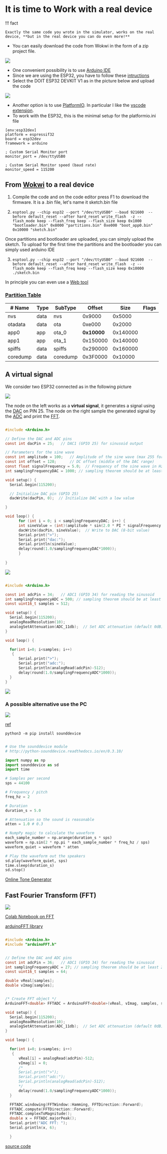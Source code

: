 
# It is time to Work with a real device

!!! fact

    Exactly the same code you wrote in the simulator, works on the real device, **but in the real device you can do even more!**

* You can easily download the code from Wokwi in the form of a zip project file. 

![](assets/images/2024-12-16-17-01-45.png)

* One convenient possibility is to use [Arduino IDE](https://support.arduino.cc/hc/en-us/articles/360019833020-Download-and-install-Arduino-IDE) 
* Since we are using the ESP32, you have to follow these [intructions](https://randomnerdtutorials.com/installing-the-esp32-board-in-arduino-ide-windows-instructions/)
* Select the DOIT ESP32 DEVKIT V1 as in the picture below and upload the code

![](assets/images/2023-07-18-13-48-40.png)

* Another option is to use [PlatformIO](https://platformio.org/). In particular I like the [vscode extension](https://docs.platformio.org/en/latest/integration/ide/vscode.html). 
* To work with the ESP32, this is the minimal setup for the platformio.ini file

```
[env:esp32dev]
platform = espressif32
board = esp32dev
framework = arduino

; Custom Serial Monitor port
monitor_port = /dev/ttyUSB0

; Custom Serial Monitor speed (baud rate)
monitor_speed = 115200
```

## From [Wokwi](https://wokwi.com/) to a real device

1. Compile the code and on the code editor press F1 to download the firmware. It is a .bin file, let's name it sketch.bin file 
2. ```
   esptool.py --chip esp32 --port "/dev/ttyUSB0" --baud 921600  --before default_reset --after hard_reset write_flash  -z --flash_mode keep --flash_freq keep --flash_size keep 0x1000 "bootloader.bin" 0x8000 "partitions.bin" 0xe000 "boot_app0.bin" 0x10000 "sketch.bin"
   ```
Once partitions and bootloader are uploaded, you can simply upload the sketch. To upload for the first time the partitions and the bootloader you can simply used arduino IDE 

3. ```
   esptool.py --chip esp32 --port "/dev/ttyUSB0" --baud 921600  --before default_reset --after hard_reset write_flash  -z --flash_mode keep --flash_freq keep --flash_size keep 0x10000 ./sketch.bin 
   ```

In principle you can even use a [Web tool](https://learn.adafruit.com/adafruit-metro-esp32-s2/web-serial-esptool)

### [Partition Table](https://docs.espressif.com/projects/esp-idf/en/stable/esp32/api-guides/partition-tables.html)

| # Name   |    Type    |  SubType  |  Offset     |   Size    |  Flags |
|----------|------------|-----------|-------------|-----------|--------|
| nvs      |       data |  nvs      |      0x9000 |   0x5000  |        |
| otadata  |   data     |  ota      |      0xe000 |   0x2000  |        |
| app0     |      app   |   ota_0   |    **0x10000**  |  0x140000 |        |
| app1     |      app   |   ota_1   |    0x150000 | 0x140000  |        |
| spiffs   |    data    |  spiffs   |   0x290000  | 0x160000  |        |
| coredump |  data      |  coredump | 0x3F0000    | 0x10000   |        |

## A virtual signal

We consider two ESP32 connected as in the following picture

![](assets/images/2024-12-16-17-23-45.png)

The node on the left works as a **virtual signal**, it generates a signal using the [DAC](https://www.electronicwings.com/esp32/dac-digital-to-analog-converter-esp32) on PIN 25. 
The node on the right sample the generated signal by the [ADC](https://www.electronicwings.com/esp32/adc-of-esp32) and print the [FFT](). 

```c

#include <Arduino.h>

// Define the DAC and ADC pins
const int dacPin = 25;   // DAC1 (GPIO 25) for sinusoid output

// Parameters for the sine wave
const int amplitude = 100;   // Amplitude of the sine wave (max 255 for 8-bit DAC)
const int offset = 128;      // DC offset (middle of the DAC range)
const float signalFrequency = 5.0;  // Frequency of the sine wave in Hz
int samplingFrequencyDAC = 1000; // sampling theorem should be at least 2*frequency

void setup() {
  Serial.begin(115200);

  // Initialize DAC pin (GPIO 25)
  dacWrite(dacPin, 0);  // Initialize DAC with a low value

}

void loop() {
      for (int i = 0; i < samplingFrequencyDAC; i++) {
      int sineValue = (int)(amplitude * sin(2.0 * PI * signalFrequency * i / samplingFrequencyDAC) + offset);
      dacWrite(dacPin, sineValue);  // Write to DAC (8-bit value)
      Serial.print(">");
      Serial.print("dac:");    
      Serial.println(sineValue);
      delay(round(1.0/samplingFrequencyDAC*1000));
      } 
    
}

```

![](assets/images/2024-12-17-03-54-47.png)

```c

#include <Arduino.h>

const int adcPin = 34;   // ADC1 (GPIO 34) for reading the sinusoid
int samplingFrequencyADC = 500; // sampling theorem should be at least 2*frequency
const uint16_t samples = 512; 

void setup() {
  Serial.begin(115200);
  analogReadResolution(10); 
  analogSetAttenuation(ADC_11db);  // Set ADC attenuation (default 0dB)
}

void loop() {

  for(int i=0; i<samples; i++)
   {
      Serial.print(">");
      Serial.print("adc:");    
      Serial.println(analogRead(adcPin)-512);
      delay(round(1.0/samplingFrequencyADC*1000));
  }
}

```

![](assets/images/2024-12-17-03-53-48.png)

### A possible alternative use the PC

![](assets/images/2024-12-17-04-23-56.png)

[ref](https://forum.arduino.cc/t/how-to-read-data-from-audio-jack/458301/3)

``` python3 -m pip install sounddevice ```

```python

# Use the sounddevice module
# http://python-sounddevice.readthedocs.io/en/0.3.10/

import numpy as np
import sounddevice as sd
import time

# Samples per second
sps = 44100

# Frequency / pitch
freq_hz = 2

# Duration
duration_s = 5.0

# Attenuation so the sound is reasonable
atten = 1.0 # 0.3

# NumpPy magic to calculate the waveform
each_sample_number = np.arange(duration_s * sps)
waveform = np.sin(2 * np.pi * each_sample_number * freq_hz / sps)
waveform_quiet = waveform * atten

# Play the waveform out the speakers
sd.play(waveform_quiet, sps)
time.sleep(duration_s)
sd.stop()

```

[Online Tone Generator](https://onlinetonegenerator.com/)

## Fast Fourier Transform (FFT)

![](assets/images/2024-12-17-04-19-02.png)

[Colab Notebook on FFT](https://colab.research.google.com/drive/1nuZx095lzt2d9h42N7yNu13crGg9eS9A
)

[arduinoFFT library](https://github.com/kosme/arduinoFFT)

```c

#include <Arduino.h>
#include "arduinoFFT.h"


// Define the DAC and ADC pins
const int adcPin = 36;   // ADC1 (GPIO 34) for reading the sinusoid
int samplingFrequencyADC = 27; // sampling theorem should be at least 2*frequency
const uint16_t samples = 64; 

double vReal[samples];
double vImag[samples];


/* Create FFT object */
ArduinoFFT<double> FFTADC = ArduinoFFT<double>(vReal, vImag, samples, samplingFrequencyADC);

void setup() {
  Serial.begin(115200);
  analogReadResolution(10); 
  analogSetAttenuation(ADC_11db);  // Set ADC attenuation (default 0dB)
}

void loop() {

  for(int i=0; i<samples; i++)
   {
      vReal[i] = analogRead(adcPin)-512;
      vImag[i] = 0;
      /*
      Serial.print(">");
      Serial.print("adc:");    
      Serial.println(analogRead(adcPin)-512);
      */
      delay(round(1.0/samplingFrequencyADC*1000));
  }

  FFTADC.windowing(FFTWindow::Hamming, FFTDirection::Forward);	
  FFTADC.compute(FFTDirection::Forward); 
  FFTADC.complexToMagnitude();
  double x = FFTADC.majorPeak();
  Serial.print("ADC FFT: ");
  Serial.println(x, 6);

  }


```

[source code](https://github.com/andreavitaletti/documents/tree/main/PlatformIO/Projects/virtual%20sensor)